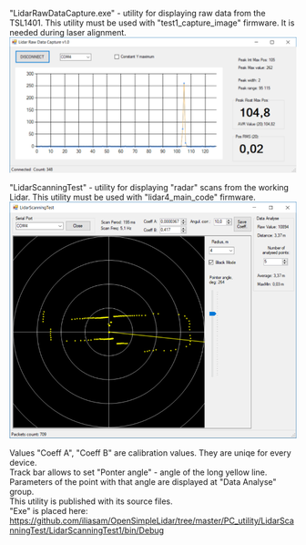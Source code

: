 "LidarRawDataCapture.exe" - utility for displaying raw data from the TSL1401. This utility must be used with "test1_capture_image" firmware. It is needed during laser alignment.
![Alt text](LidarRawDataCapture.png?raw=true "Image")  

"LidarScanningTest" - utility for displaying "radar" scans from the working Lidar. This utility must be used with "lidar4_main_code" firmware.  
![Alt text](LidarScanningTest/scanning_screenshot.png?raw=true "Image")  

Values "Coeff A", "Coeff B" are calibration values. They are uniqe for every device.  
Track bar allows to set "Ponter angle" - angle of the long yellow line.  
Parameters of the point with that angle are displayed at "Data Analyse" group.  
This utility is published with its source files.  
"Exe" is placed here: https://github.com/iliasam/OpenSimpleLidar/tree/master/PC_utility/LidarScanningTest/LidarScanningTest1/bin/Debug

